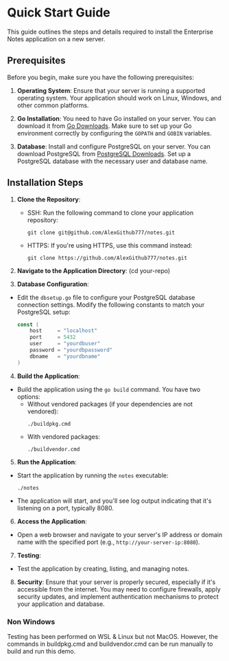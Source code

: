 # Quick Start Guide

This guide outlines the steps and details required to install the Enterprise Notes application on a new server.

## Prerequisites

Before you begin, make sure you have the following prerequisites:

1. **Operating System**: Ensure that your server is running a supported operating system. Your application should work on Linux, Windows, and other common platforms.

2. **Go Installation**: You need to have Go installed on your server. You can download it from [Go Downloads](https://golang.org/dl/). Make sure to set up your Go environment correctly by configuring the `GOPATH` and `GOBIN` variables.

3. **Database**: Install and configure PostgreSQL on your server. You can download PostgreSQL from [PostgreSQL Downloads](https://www.postgresql.org/download/). Set up a PostgreSQL database with the necessary user and database name.

## Installation Steps

1. **Clone the Repository**:

    - SSH: Run the following command to clone your application repository:
        ```
        git clone git@github.com/AlexGithub777/notes.git
        ```
    - HTTPS: If you're using HTTPS, use this command instead:
        ```
        git clone https://github.com/AlexGithub777/notes.git
        ```

2. **Navigate to the Application Directory**: (cd your-repo)

3. **Database Configuration**:

-   Edit the `dbsetup.go` file to configure your PostgreSQL database connection settings. Modify the following constants to match your PostgreSQL setup:

    ```go
    const (
        host     = "localhost"
        port     = 5432
        user     = "yourdbuser"
        password = "yourdbpassword"
        dbname   = "yourdbname"
    )
    ```

4. **Build the Application**:

-   Build the application using the `go build` command. You have two options:
    -   Without vendored packages (if your dependencies are not vendored):
        ```
        ./buildpkg.cmd
        ```
    -   With vendored packages:
        ```
        ./buildvendor.cmd
        ```

5. **Run the Application**:

-   Start the application by running the `notes` executable:
    ```
    ./notes
    ```
-   The application will start, and you'll see log output indicating that it's listening on a port, typically 8080.

6. **Access the Application**:

-   Open a web browser and navigate to your server's IP address or domain name with the specified port (e.g., `http://your-server-ip:8080`).

7. **Testing**:

-   Test the application by creating, listing, and managing notes.

8. **Security**: Ensure that your server is properly secured, especially if it's accessible from the internet. You may need to configure firewalls, apply security updates, and implement authentication mechanisms to protect your application and database.

### Non Windows

Testing has been performed on WSL & Linux but not MacOS. However, the commands in buildpkg.cmd and buildvendor.cmd can be run manually to build and run this demo.
